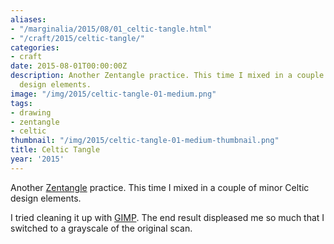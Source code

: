 ```yaml
---
aliases:
- "/marginalia/2015/08/01_celtic-tangle.html"
- "/craft/2015/celtic-tangle/"
categories:
- craft
date: 2015-08-01T00:00:00Z
description: Another Zentangle practice. This time I mixed in a couple of minor Celtic
  design elements.
image: "/img/2015/celtic-tangle-01-medium.png"
tags:
- drawing
- zentangle
- celtic
thumbnail: "/img/2015/celtic-tangle-01-medium-thumbnail.png"
title: Celtic Tangle
year: '2015'
---
```

[Zentangle]: https://www.zentangle.com/
Another [Zentangle][] practice. This time I mixed in a couple of minor Celtic
design elements.
<!--more-->

[GIMP]: http://www.gimp.org/
I tried cleaning it up with [GIMP][]. The end result displeased me so much
that I switched to a grayscale of the original scan.
